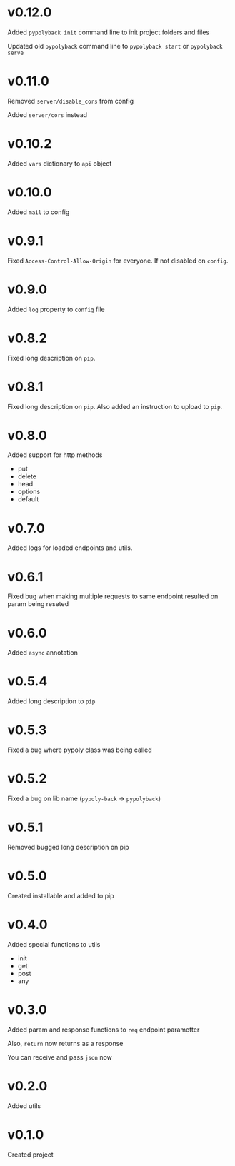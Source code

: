 # v0.12.0
Added `pypolyback init` command line to init project folders and files

Updated old `pypolyback` command line to `pypolyback start` or `pypolyback serve`  

# v0.11.0
Removed `server/disable_cors` from config

Added `server/cors` instead 

# v0.10.2
Added `vars` dictionary to `api` object 

# v0.10.0
Added `mail` to config

# v0.9.1
Fixed `Access-Control-Allow-Origin` for everyone. If not disabled on `config`.

# v0.9.0
Added `log` property to `config` file

# v0.8.2
Fixed long description on `pip`.

# v0.8.1
Fixed long description on `pip`. Also added an instruction to upload to `pip`.

# v0.8.0
Added support for http methods 
* put
* delete
* head
* options
* default

# v0.7.0
Added logs for loaded endpoints and utils.

# v0.6.1
Fixed bug when making multiple requests to same endpoint resulted on param being reseted 

# v0.6.0
Added `async` annotation

# v0.5.4 
Added long description to `pip`

# v0.5.3 
Fixed a bug where pypoly class was being called

# v0.5.2
Fixed a bug on lib name (`pypoly-back` -> `pypolyback`)

# v0.5.1
Removed bugged long description on pip

# v0.5.0
Created installable and added  to pip

# v0.4.0
Added special functions to utils
* init
* get
* post
* any

# v0.3.0
Added param and response functions to `req` endpoint parametter

Also, `return` now returns as a response

You can receive and pass `json` now

# v0.2.0
Added utils

# v0.1.0
Created project